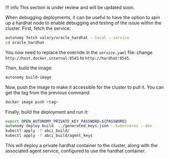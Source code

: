 !!! info
    This section is under review and will be updated soon.

When debugging deployments, it can be useful to have the option to spin up a hardhat node to enable debugging and testing of the issue within the cluster. First, fetch the service:

```bash
autonomy fetch valory/oracle_hardhat --local --service
cd oracle_hardhat
```

You now need to replace the override in the ```service.yaml``` file: change ```http://host.docker.internal:8545``` to ```http://hardhat:8545```.

Then, build the image:
```bash
autonomy build-image
```

Now, push the image  to make it accessible for the cluster to pull it. You can get the tag from the previous command:
```bash
docker image push <tag>
```

Finally, build the deployment and run it:
```bash
export OPEN_AUTONOMY_PRIVATE_KEY_PASSWORD=${PASSWORD}
autonomy deploy build  ../generated_keys.json --kubernetes --dev
kubectl apply -f abci_build/
kubectl apply -f abci_build/agent_keys
```

This will deploy a private hardhat container to the cluster, along with the associated agent service, configured to use the hardhat container.